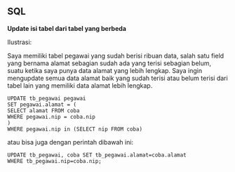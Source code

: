 ﻿## SQL
**Update isi tabel dari tabel yang berbeda**

Ilustrasi:

Saya memiliki tabel pegawai yang sudah berisi ribuan data, salah satu field yang bernama alamat sebagian sudah ada yang terisi sebagian belum, suatu ketika saya punya data alamat yang lebih lengkap. Saya ingin mengupdate semua data alamat baik yang sudah terisi atau belum terisi dari tabel lain yang memiliki data alamat lebih lengkap.

```
UPDATE tb_pegawai pegawai  
SET pegawai.alamat = (  
SELECT alamat FROM coba  
WHERE pegawai.nip = coba.nip  
)  
WHERE pegawai.nip in (SELECT nip FROM coba)
```
atau bisa juga dengan perintah dibawah ini:
```
UPDATE tb_pegawai, coba SET tb_pegawai.alamat=coba.alamat 
WHERE tb_pegawai.nip=coba.nip;
```

